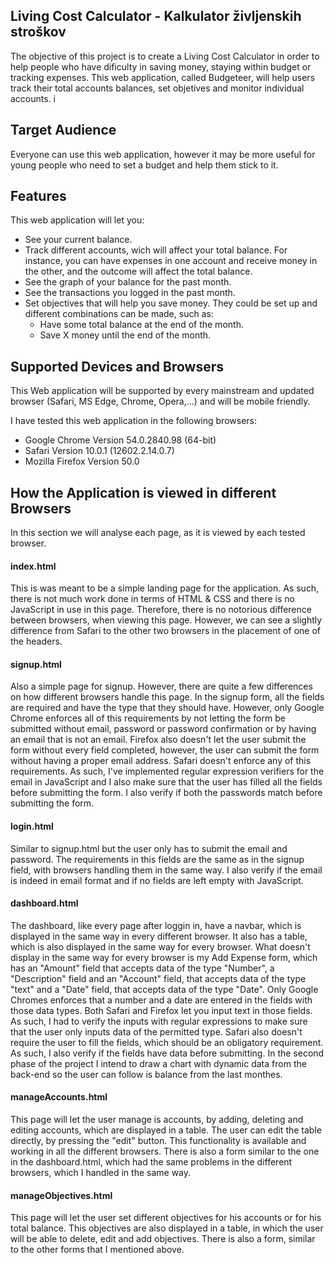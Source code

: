 ## Living Cost Calculator - Kalkulator življenskih stroškov

The objective of this project is to create a Living Cost Calculator in order to help people who have dificulty in saving money, staying within budget or tracking expenses. This web application, called Budgeteer, will help users track their total accounts balances, set objetives and monitor individual accounts. i

## Target Audience

Everyone can use this web application, however it may be more useful for young people who need to set a budget and help them stick to it.

## Features

This web application will let you: 
- See your current balance.
- Track different accounts, wich will affect your total balance. For instance, you can have expenses in one account and receive money in the other, and the outcome will affect the total balance.
- See the graph of your balance for the past month.
- See the transactions you logged in the past month.
- Set objectives that will help you save money. They could be set up and different combinations can be made, such as: 
  - Have some total balance at the end of the month.
  - Save X money until the end of the month.
  
## Supported Devices and Browsers

This Web application will be supported by every mainstream and updated browser (Safari, MS Edge, Chrome, Opera,...) and will be mobile friendly. 

I have tested this web application in the following browsers:
- Google Chrome Version 54.0.2840.98 (64-bit)
- Safari Version 10.0.1 (12602.2.14.0.7)
- Mozilla Firefox Version 50.0

## How the Application is viewed in different Browsers

In this section we will analyse each page, as it is viewed by each tested browser.

#### index.html
  This is was meant to be a simple landing page for the application. As such, there is not much work done in terms of HTML & CSS and there is no JavaScript in use in this page. Therefore, there is no notorious difference between browsers, when viewing this page. However, we can see a slightly difference from Safari to the other two browsers in the placement of one of the headers. 
  
#### signup.html
  Also a simple page for signup. However, there are quite a few differences on how different browsers handle this page. In the signup form, all the fields are required and have the type that they should have. However, only Google Chrome enforces all of this requirements by not letting the form be submitted without email, password or password confirmation or by having an email that is not an email. Firefox also doesn't let the user submit the form without every field completed, however, the user can submit the form without having a proper email address. Safari doesn't enforce any of this requirements. As such, I've implemented regular expression verifiers for the email in JavaScript and I also make sure that the user has filled all the fields before submitting the form. I also verify if both the passwords match before submitting the form.
  
#### login.html
  Similar to signup.html but the user only has to submit the email and password. The requirements in this fields are the same as in the signup field, with browsers handling them in the same way. I also verify if the email is indeed in email format and if no fields are left empty with JavaScript.
  
#### dashboard.html
  The dashboard, like every page after loggin in, have a navbar, which is displayed in the same way in every different browser. It also has a table, which is also displayed in the same way for every browser. What doesn't display in the same way for every browser is my Add Expense form, which has an "Amount" field that accepts data of the type "Number", a "Description" field and an "Account" field, that accepts data of the type "text" and a "Date" field, that accepts data of the type "Date".
  Only Google Chromes enforces that a number and a date are entered in the fields with those data types. Both Safari and Firefox let you input text in those fields. As such, I had to verify the inputs with regular expressions to make sure that the user only inputs data of the permitted type. Safari also doesn't require the user to fill the fields, which should be an obligatory requirement. As such, I also verify if the fields have data before submitting. 
  In the second phase of the project I intend to draw a chart with dynamic data from the back-end so the user can follow is balance from the last monthes.
  
#### manageAccounts.html
  This page will let the user manage is accounts, by adding, deleting and editing accounts, which are displayed in a table. The user can edit the table directly, by pressing the "edit" button. This functionality is available and working in all the different browsers.
  There is also a form similar to the one in the dashboard.html, which had the same problems in the different browsers, which I handled in the same way.
  
#### manageObjectives.html
  This page will let the user set different objectives for his accounts or for his total balance. This objectives are also displayed in a table, in which the user will be able to delete, edit and add objectives.
  There is also a form, similar to the other forms that I mentioned above.
 



